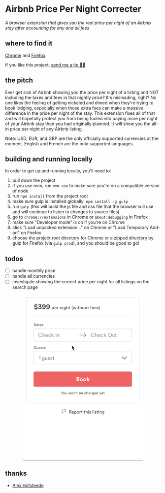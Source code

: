 # Airbnb Price Per Night Correcter

_A browser extension that gives you the real price per night of an Airbnb stay after accounting for any and all fees_

## where to find it

[Chrome](https://chrome.google.com/webstore/detail/airbnb-price-per-night-co/lijeilcglmadpkbengpkfnkpmcehecfe) and [Firefox](https://addons.mozilla.org/en-US/firefox/addon/airbnb-price-per-night-correct/)

If you like this project, [send me a tip 🙏🏼](https://www.paypal.me/davidsawyer1/2)

## the pitch

Ever get sick of Airbnb showing you the price per night of a listing and NOT including the taxes and fees in that nightly price? It's misleading, right? No one likes the feeling of getting nickeled and dimed when they're trying to book lodging, especially when those extra fees can make a massive difference in the price per night of the stay. This extension fixes all of that and will hopefully protect you from being fooled into paying more per night of your Airbnb stay than you had originally planned. It will show you the all-in price per night of any Airbnb listing.

Note: USD, EUR, and GBP are the only officially supported currencies at the moment. English and French are the only supported languages.

## building and running locally

In order to get up and running locally, you'll need to:

1.  pull down the project
1.  if you use nvm, run `nvm use` to make sure you're on a compatible version of node
1.  run `npm install` from the project root
1.  make sure gulp is installed globally: `npm install -g gulp`
1.  run `gulp` (this will build the js file and css file that the browser will use and will continue to listen to changes to source files)
1.  go to `chrome://extensions` in Chrome or `about:debugging` in Firefox
1.  make sure "Developer mode" is on if you're on Chrome
1.  click "Load unpacked extension..." on Chrome or "Load Temporary Add-on" on Firefox
1.  choose the project root directory for Chrome or a zipped directory by gulp for Firefox (via `gulp prod`), and you should be good to go!

## todos

-   [ ] handle monthly price
-   [ ] handle all currencies
-   [ ] investigate showing the correct price per night for all listings on the search page

<p align="center">
  <img src="/misc/demo.gif" width="390px" align="center" alt="demo" />
</p>

## thanks

-   [Alex Hofsteede](https://github.com/alex-hofsteede)
